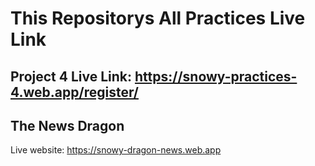 # This Repositorys All Practices Live Link

## Project 4 Live Link: https://snowy-practices-4.web.app/register/

## The News Dragon

Live website: https://snowy-dragon-news.web.app
